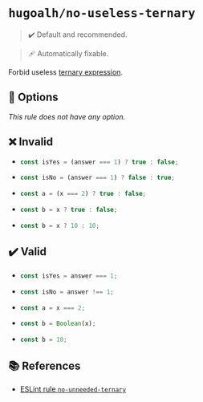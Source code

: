 # `hugoalh/no-useless-ternary`

> ✔️ Default and recommended.

> 🩹 Automatically fixable.

Forbid useless [ternary expression](https://developer.mozilla.org/en-US/docs/Web/JavaScript/Reference/Operators/Conditional_operator).

## 🔧 Options

*This rule does not have any option.*

## ❌ Invalid

- ```ts
  const isYes = (answer === 1) ? true : false;
  ```
- ```ts
  const isNo = (answer === 1) ? false : true;
  ```
- ```ts
  const a = (x === 2) ? true : false;
  ```
- ```ts
  const b = x ? true : false;
  ```
- ```ts
  const b = x ? 10 : 10;
  ```

## ✔️ Valid

- ```ts
  const isYes = answer === 1;
  ```
- ```ts
  const isNo = answer !== 1;
  ```
- ```ts
  const a = x === 2;
  ```
- ```ts
  const b = Boolean(x);
  ```
- ```ts
  const b = 10;
  ```

## 📚 References

- [ESLint rule `no-unneeded-ternary`](https://eslint.org/docs/latest/rules/no-unneeded-ternary)
